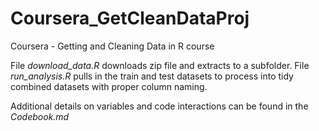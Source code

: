 # Coursera_GetCleanDataProj
Coursera - Getting and Cleaning Data in R course


File *download_data.R* downloads zip file and extracts to a subfolder.
File *run_analysis.R* pulls in the train and test datasets to process into tidy combined datasets with proper column naming.

Additional details on variables and code interactions can be found in the *Codebook.md*
